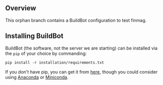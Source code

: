 Overview
--------

This orphan branch contains a BuildBot configuration to test finmag.

Installing BuildBot
-------------------

BuildBot (the software, not the server we are starting) can be installed via
the `pip` of your choice by commanding:

    pip install -r installation/requirements.txt

If you don't have pip, you can get it from
[here](https://pypi.python.org/pypi/pip/), though you could consider using
[Anaconda](https://www.continuum.io/downloads) or
[Miniconda](http://conda.pydata.org/miniconda.html).
